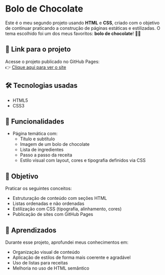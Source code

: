 # Bolo de Chocolate

Este é o meu segundo projeto usando **HTML** e **CSS**, criado com o objetivo de continuar praticando a construção de páginas estáticas e estilizadas. O tema escolhido foi um dos meus favoritos: **bolo de chocolate**! 🍫🎂

## 🔗 Link para o projeto

Acesse o projeto publicado no GitHub Pages:  
👉 [Clique aqui para ver o site](https://arianearchanjo.github.io/Bolo-de-Chocolate/)

## 🛠️ Tecnologias usadas

- HTML5  
- CSS3

## 📌 Funcionalidades

- Página temática com:
  - Título e subtítulo
  - Imagem de um bolo de chocolate
  - Lista de ingredientes
  - Passo a passo da receita
  - Estilo visual com layout, cores e tipografia definidos via CSS

## 🎯 Objetivo

Praticar os seguintes conceitos:
- Estruturação de conteúdo com seções HTML
- Listas ordenadas e não ordenadas
- Estilização com CSS (tipografia, alinhamento, cores)
- Publicação de sites com GitHub Pages

## 📝 Aprendizados

Durante esse projeto, aprofundei meus conhecimentos em:
- Organização visual de conteúdo
- Aplicação de estilos de forma mais coerente e agradável
- Uso de listas para receitas
- Melhoria no uso de HTML semântico



